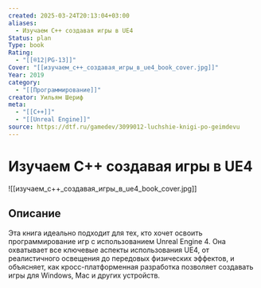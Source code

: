 ```yaml
---
created: 2025-03-24T20:13:04+03:00
aliases:
  - Изучаем C++ создавая игры в UE4
Status: plan
Type: book
Rating:
  - "[[®️12|PG-13]]"
Cover: "[[изучаем_c++_создавая_игры_в_ue4_book_cover.jpg]]"
Year: 2019
category:
  - "[[Программирование]]"
creator: Уильям Шериф
meta:
  - "[[C++]]"
  - "[[Unreal Engine]]"
source: https://dtf.ru/gamedev/3099012-luchshie-knigi-po-geimdevu
---
```


# Изучаем C++ создавая игры в UE4

![[изучаем_c++_создавая_игры_в_ue4_book_cover.jpg]]



## Описание

Эта книга идеально подходит для тех, кто хочет освоить программирование игр с использованием Unreal Engine 4. Она охватывает все ключевые аспекты использования UE4, от реалистичного освещения до передовых физических эффектов, и объясняет, как кросс-платформенная разработка позволяет создавать игры для Windows, Mac и других устройств.
